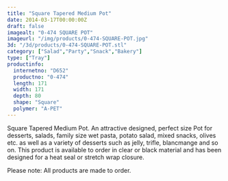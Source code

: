 ```yaml
---
title: "Square Tapered Medium Pot"
date: 2014-03-17T00:00:00Z
draft: false
imagealt: "0-474 SQUARE POT"
imageurl: "/img/products/0-474-SQUARE-POT.jpg"
3d: "/3d/products/0-474-SQUARE-POT.stl"
category: ["Salad","Party","Snack","Bakery"]
type: ["Tray"]
productinfo:
  internetno: "D652"
  productno: "0-474"
  length: 171
  width: 171
  depth: 80
  shape: "Square"
  polymer: "A-PET"
---
```

Square Tapered Medium Pot. An attractive designed, perfect size Pot for desserts, salads, family size wet pasta, potato salad, mixed snacks, olives etc. as well as a variety of desserts such as jelly, trifle, blancmange and so on. This product is available to order in clear or black material and has been designed for a heat seal or stretch wrap closure.

 

Please note: All products are made to order.